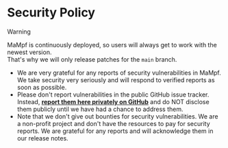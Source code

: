 # Security Policy

> [!warning]
> MaMpf is continuously deployed, so users will always get to work with the newest version.<br>That's why we will only release patches for the `main` branch.

- We are very grateful for any reports of security vulnerabilities in MaMpf. We take security very seriously and will respond to verified reports as soon as possible.
- Please don't report vulnerabilities in the public GitHub issue tracker. Instead, [**report them here privately on GitHub**](https://github.com/MaMpf-HD/mampf/security/advisories) and do NOT disclose them publicly until we have had a chance to address them.
- Note that we don't give out bounties for security vulnerabilities. We are a non-profit project and don't have the resources to pay for security reports. We are grateful for any reports and will acknowledge them in our release notes.
